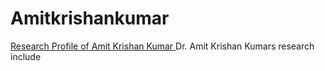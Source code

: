 # Amitkrishankumar
<!DOCTYPE html>
<html>
  <head>
   
<meta name="description" content="Higher Dimension Research…">
<meta name="author" content="Amit Krishan Kumar">
  </head>
<body>
  <a href = "about.html"> Research Profile of Amit Krishan Kumar </a>  
          Dr. Amit Krishan Kumars research include
    <meta charset="UTF-8">
</body>
  
</html>
